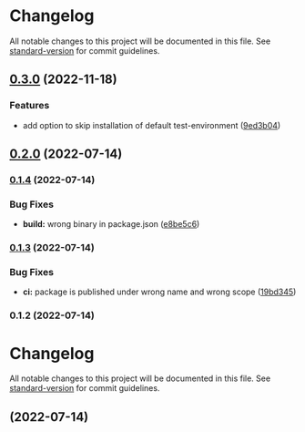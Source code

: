# Changelog

All notable changes to this project will be documented in this file. See [standard-version](https://github.com/conventional-changelog/standard-version) for commit guidelines.

## [0.3.0](https://github.com/coon-js/create-siesta/compare/v0.2.0...v0.3.0) (2022-11-18)


### Features

* add option to skip installation of default test-environment ([9ed3b04](https://github.com/coon-js/create-siesta/commit/9ed3b049657441ef826e88360f016e785c54bbcf))

## [0.2.0](https://github.com/coon-js/create-siesta/compare/v0.1.4...v0.2.0) (2022-07-14)

### [0.1.4](https://github.com/coon-js/create-siesta/compare/v0.1.3...v0.1.4) (2022-07-14)


### Bug Fixes

* **build:** wrong binary in package.json ([e8be5c6](https://github.com/coon-js/create-siesta/commit/e8be5c6e584d5108a1ee1c70361f283b4f3aada0))

### [0.1.3](https://github.com/coon-js/create-siesta/compare/v0.1.2...v0.1.3) (2022-07-14)


### Bug Fixes

* **ci:** package is published under wrong name and wrong scope ([19bd345](https://github.com/coon-js/create-siesta/commit/19bd345c9ae7bfc1f624d39a53b6ac8e5572a803))

### 0.1.2 (2022-07-14)

# Changelog

All notable changes to this project will be documented in this file. See [standard-version](https://github.com/conventional-changelog/standard-version) for commit guidelines.

##  (2022-07-14)
